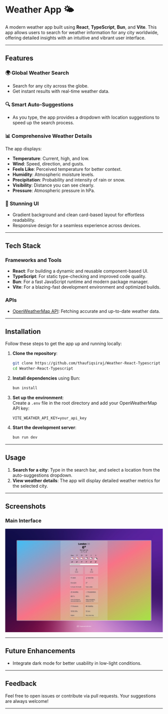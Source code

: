 # Weather App 🌤️

A modern weather app built using **React**, **TypeScript**, **Bun**, and **Vite**. This app allows users to search for
weather information for any city worldwide, offering detailed insights with an intuitive and vibrant user interface.

---

## Features

### 🌍 Global Weather Search

- Search for any city across the globe.
- Get instant results with real-time weather data.

### 🔍 Smart Auto-Suggestions

- As you type, the app provides a dropdown with location suggestions to speed up the search process.

### 📊 Comprehensive Weather Details

The app displays:

- **Temperature**: Current, high, and low.
- **Wind**: Speed, direction, and gusts.
- **Feels Like**: Perceived temperature for better context.
- **Humidity**: Atmospheric moisture levels.
- **Precipitation**: Probability and intensity of rain or snow.
- **Visibility**: Distance you can see clearly.
- **Pressure**: Atmospheric pressure in hPa.

### 🎨 Stunning UI

- Gradient background and clean card-based layout for effortless readability.
- Responsive design for a seamless experience across devices.

---

## Tech Stack

### Frameworks and Tools

- **React**: For building a dynamic and reusable component-based UI.
- **TypeScript**: For static type-checking and improved code quality.
- **Bun**: For a fast JavaScript runtime and modern package manager.
- **Vite**: For a blazing-fast development environment and optimized builds.

### APIs

- [OpenWeatherMap API](https://openweathermap.org/api): Fetching accurate and up-to-date weather data.

---

## Installation

Follow these steps to get the app up and running locally:

1. **Clone the repository**:
   ```bash
   git clone https://github.com/thaufiqsiraj/Weather-React-Typescript
   cd Weather-React-Typescript
   ```

2. **Install dependencies** using Bun:
   ```bash
   bun install
   ```

3. **Set up the environment**:  
   Create a `.env` file in the root directory and add your OpenWeatherMap API key:
   ```env
   VITE_WEATHER_API_KEY=your_api_key
   ```

4. **Start the development server**:
   ```bash
   bun run dev
   ```

---

## Usage

1. **Search for a city**: Type in the search bar, and select a location from the auto-suggestions dropdown.
2. **View weather details**: The app will display detailed weather metrics for the selected city.

---

## Screenshots

### Main Interface

![Weather App Screenshot](./src/assets/London%20Weather.jpeg)

---

## Future Enhancements

- Integrate dark mode for better usability in low-light conditions.

---

## Feedback

Feel free to open issues or contribute via pull requests. Your suggestions are always welcome!

---
